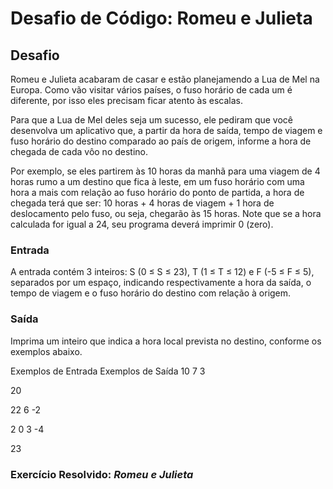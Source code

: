 # Desafio de Código: Romeu e Julieta

## Desafio

Romeu e Julieta acabaram de casar e estão planejamendo a Lua de Mel na Europa. Como vão visitar vários países, o fuso horário de cada um é diferente, por isso eles precisam ficar atento às escalas.

Para que a Lua de Mel deles seja um sucesso, ele pediram que você desenvolva um aplicativo que, a partir da hora de saída, tempo de viagem e fuso horário do destino comparado ao país de origem, informe a hora de chegada de cada vôo no destino.

Por exemplo, se eles partirem às 10 horas da manhã para uma viagem de 4 horas rumo a um destino que fica à leste, em um fuso horário com uma hora a mais com relação ao fuso horário do ponto de partida, a hora de chegada terá que ser: 10 horas + 4 horas de viagem + 1 hora de deslocamento pelo fuso, ou seja, chegarão às 15 horas. Note que se a hora calculada for igual a 24, seu programa deverá imprimir 0 (zero).

### Entrada

A entrada contém 3 inteiros: S (0 ≤ S ≤ 23), T (1 ≤ T ≤ 12) e F (-5 ≤ F ≤ 5), separados por um espaço, indicando respectivamente a hora da saída, o tempo de viagem e o fuso horário do destino com relação à origem.

### Saída

Imprima um inteiro que indica a hora local prevista no destino, conforme os exemplos abaixo.

Exemplos de Entrada Exemplos de Saída
10 7 3

20

22 6 -2

2
0 3 -4

23

### Exercício Resolvido: _Romeu e Julieta_

```java

```
